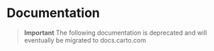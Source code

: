# Documentation

> **Important**
> The following documentation is deprecated and will eventually be migrated to docs.carto.com